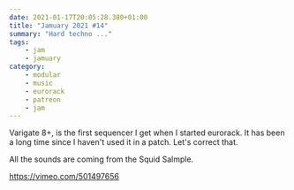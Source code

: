 ```yaml
---
date: 2021-01-17T20:05:28.380+01:00
title: "Jamuary 2021 #14"
summary: "Hard techno ..."
tags:
    - jam
    - jamuary
category:
    - modular
    - music
    - eurorack
    - patreon
    - jam
---
```

Varigate 8+, is the first sequencer I get when I started eurorack. It has been a long time since I haven't used it in a patch. Let's correct that.

All the sounds are coming from the Squid Salmple.

https://vimeo.com/501497656

